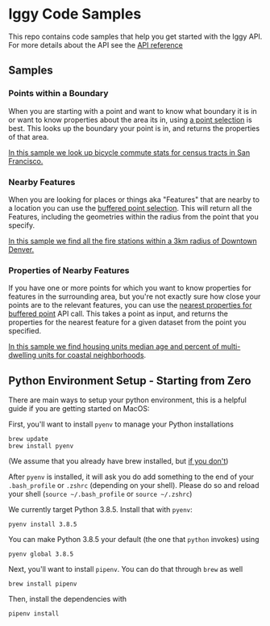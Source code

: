 # Iggy Code Samples


This repo contains code samples that help you get started with the Iggy API. For more details about the API see the [API reference](https://docs.askiggy.com/v0.2.0/reference)


## Samples

### Points within a Boundary

When you are starting with a point and want to know what boundary it is in or want to know properties about the area its in, using [a point selection](https://docs.askiggy.com/v0.2.0/reference/properties-1#get_properties_for_point_properties_v1_datasets__dataset_id__select_point_get) is best. This looks up the boundary your point is in, and returns the properties of that area.

[In this sample we look up bicycle commute stats for census tracts in San Francisco.](points_in_boundaries/points_in_boundaries.py)

### Nearby Features

When you are looking for places or things aka "Features" that are nearby to a location you can use the [buffered point selection](https://docs.askiggy.com/v0.2.0/reference/features-1#get_features_for_buffered_point_features_v1_datasets__dataset_id__select_buffered_point_get). This will return all the Features, including the geometries within the radius from the point that you specify.

[In this sample we find all the fire stations within a 3km radius of Downtown Denver.](get_nearby_features/points_nearby.py)


### Properties of Nearby Features

If you have one or more points for which you want to know properties for features in the
surrounding area, but you're not exactly sure how close your points are to the relevant
features, you can use the [nearest properties for buffered point](https://docs.askiggy.com/reference/properties-1) API call. This takes a point as input, and returns the properties
for the nearest feature for a given dataset from the point you specified.

[In this sample we find housing units median age and percent of multi-dwelling units for coastal neighborhoods](get_feature_properties/coastal_tracts_housing_risk.py). 

## Python Environment Setup - Starting from Zero

There are main ways to setup your python environment, this is a helpful guide if you are getting started on MacOS:

First, you'll want to install `pyenv` to manage your Python installations

    brew update
    brew install pyenv

(We assume that you already have brew installed, but [if you don't](https://brew.sh))

After `pyenv` is installed, it will ask you do add something to the end of your `.bash_profile` or `.zshrc` (depending on your shell). Please do so and reload your shell (`source ~/.bash_profile` or `source ~/.zshrc`)

We currently target Python 3.8.5. Install that with `pyenv`:

    pyenv install 3.8.5

You can make Python 3.8.5 your default (the one that `python` invokes) using

    pyenv global 3.8.5

Next, you'll want to install `pipenv`. You can do that through `brew` as well

    brew install pipenv

Then, install the dependencies with

    pipenv install
